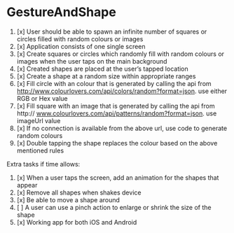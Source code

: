 # GestureAndShape

1. [x] User should be able to spawn an infinite number of squares or circles filled with random colours or images
2. [x] Application consists of one single screen
3. [x] Create squares or circles which randomly fill with random colours or images when the user taps on the main background
4. [x] Created shapes are placed at the user’s tapped location
5. [x] Create a shape at a random size within appropriate ranges
6. [x] Fill circle with an colour that is generated by calling the api from http://www.colourlovers.com/api/colors/random?format=json. use either RGB or Hex value
7. [x] Fill square with an image that is generated by calling the api from http:// www.colourlovers.com/api/patterns/random?format=json. use imageUrl value
8. [x] If no connection is available from the above url, use code to generate random colours
9. [x] Double tapping the shape replaces the colour based on the above mentioned rules

Extra tasks if time allows:
1. [x] When a user taps the screen, add an animation for the shapes that appear
2. [x] Remove all shapes when shakes device
3. [x] Be able to move a shape around
4. [ ] A user can use a pinch action to enlarge or shrink the size of the shape
5. [x] Working app for both iOS and Android
